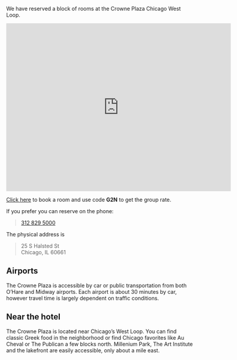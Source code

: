 We have reserved a block of rooms at the Crowne Plaza Chicago West
Loop.

<iframe width="600" height="450" frameborder="0" style="border:0"
src="https://www.google.com/maps/embed/v1/place?q=place_id:ChIJTblVlsQsDogRSAXP93WjvMA&key=AIzaSyBENZ3UbuWCyk0FrYIG39nJU69v-sXrIs4" allowfullscreen></iframe>

[Click here][good-rate-link] to book a room and use code **G2N** to
get the group rate.

If you prefer you can reserve on the phone:

> <a href="tel:1-312-829-5000">312 829 5000</a>

The physical address is  

> 25 S Halsted St  
> Chicago, IL 60661

## Airports

The Crowne Plaza is accessible by car or public transportation from
both O’Hare and Midway airports. Each airport is about 30 minutes by
car, however travel time is largely dependent on traffic conditions.

## Near the hotel

The Crowne Plaza is located near Chicago’s West Loop. You can find
classic Greek food in the neighborhood or find Chicago favorites like
Au Cheval or The Publican a few blocks north. Millenium Park, The Art
Institute and the lakefront are easily accessible, only about a mile
east.

[good-rate-link]: https://www.crowneplaza.com/redirect?path=asearch&brandCode=CP&localeCode=en&regionCode=1&hotelCode=chish&checkInDate=28&checkInMonthYear=022020&checkOutDate=29&checkOutMonthYear=022020&rateCode=6CBARC&_PMID=99801505&GPC=g2n&cn=no&viewfullsite=true
